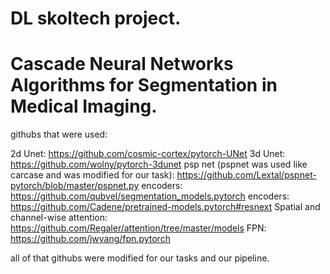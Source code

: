 # DL skoltech project.
# Cascade Neural Networks Algorithms for Segmentation in Medical Imaging.

githubs that were used:

2d Unet: https://github.com/cosmic-cortex/pytorch-UNet
3d Unet: https://github.com/wolny/pytorch-3dunet
psp net (pspnet was used like carcase and was modified for our task): https://github.com/Lextal/pspnet-pytorch/blob/master/pspnet.py
encoders: https://github.com/qubvel/segmentation_models.pytorch
encoders: https://github.com/Cadene/pretrained-models.pytorch#resnext
Spatial and channel-wise attention: https://github.com/Regaler/attention/tree/master/models
FPN: https://github.com/jwyang/fpn.pytorch

all of that githubs were modified for our tasks and our pipeline.
